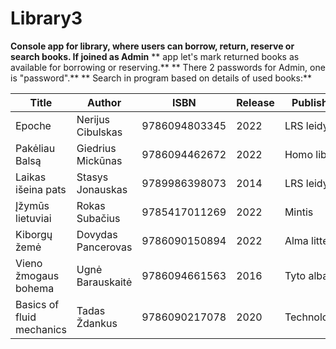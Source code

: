 # Library3
**Console app for library, where users can borrow, return, reserve or search books. If joined as Admin**
** app let's mark returned books as available for borrowing or reserving.**
** There 2 passwords for Admin, one is "password".**
** Search in program based on details of used books:**


Title | Author | ISBN | Release | Publisher | Genre
------------- | ------------- | ------------- | ------------- | ------------- | -------------  
Epoche | Nerijus Cibulskas | 9786094803345 | 2022 | LRS leidykla | poezija
Pakėliau Balsą | Giedrius Mickūnas | 9786094462672 | 2022 | Homo liber | poezija
Laikas išeina pats | Stasys Jonauskas | 9789986398073 | 2014 | LRS leidykla | poezija
Įžymūs lietuviai | Rokas Subačius | 9785417011269 | 2022 | Mintis | biografija
Kiborgų žemė | Dovydas Pancerovas | 9786090150894 | 2022 | Alma littera | karo istorija
Vieno žmogaus bohema | Ugnė Barauskaitė | 9786094661563 | 2016 | Tyto alba | grožinė literatūra
Basics of fluid mechanics | Tadas Ždankus | 9786090217078 | 2020 | Technologija | fizika


